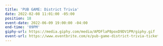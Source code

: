 ```yaml
---
title: 'PUB GAME: District Trivia'
date: 2022-02-08 11:01:00 -05:00
position: 18
event-date: 2022-06-09 19:00:00 -04:00
end-time: '09PM'
giphy-url: https://media.giphy.com/media/APDFlaP8poxD9DV1PM/giphy.gif
event-url: https://www.eventbrite.com/e/pub-game-district-trivia-tickets-344250611847
---
```


